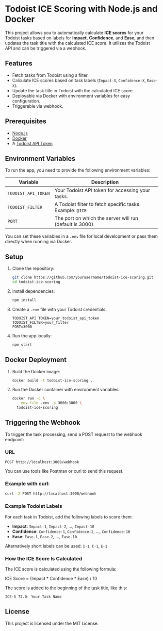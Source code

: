 # Todoist ICE Scoring with Node.js and Docker

This project allows you to automatically calculate **ICE scores** for your Todoist tasks based on labels for **Impact**, **Confidence**, and **Ease**, and then updates the task title with the calculated ICE score. It utilizes the Todoist API and can be triggered via a webhook.

## Features

- Fetch tasks from Todoist using a filter.
- Calculate ICE scores based on task labels (`Impact-X`, `Confidence-X`, `Ease-X`).
- Update the task title in Todoist with the calculated ICE score.
- Deployable via Docker with environment variables for easy configuration.
- Triggerable via webhook.

## Prerequisites

- [Node.js](https://nodejs.org/)
- [Docker](https://www.docker.com/)
- A [Todoist API Token](https://developer.todoist.com/)

## Environment Variables

To run the app, you need to provide the following environment variables:

| Variable            | Description                                                |
|---------------------|------------------------------------------------------------|
| `TODOIST_API_TOKEN`  | Your Todoist API token for accessing your tasks.           |
| `TODOIST_FILTER`     | A Todoist filter to fetch specific tasks. Example: `@ICE`  |
| `PORT`               | The port on which the server will run (default is 3000).   |

You can set these variables in a `.env` file for local development or pass them directly when running via Docker.

## Setup

1. Clone the repository:

    ```bash
    git clone https://github.com/yourusername/todoist-ice-scoring.git
    cd todoist-ice-scoring
    ```

2. Install dependencies:

    ```bash
    npm install
    ```

3. Create a `.env` file with your Todoist credentials:

    ```env
    TODOIST_API_TOKEN=your_todoist_api_token
    TODOIST_FILTER=your_filter
    PORT=3000
    ```

4. Run the app locally:

    ```bash
    npm start
    ```

## Docker Deployment

1. Build the Docker image:

    ```bash
    docker build -t todoist-ice-scoring .
    ```

2. Run the Docker container with environment variables:

    ```bash
    docker run -d \
      --env-file .env -p 3000:3000 \
      todoist-ice-scoring
    ```

## Triggering the Webhook

To trigger the task processing, send a POST request to the webhook endpoint:

### URL

   ```plaintext
   POST http://localhost:3000/webhook
   ```

You can use tools like Postman or curl to send this request.

### Example with curl:

   ```bash
   curl -X POST http://localhost:3000/webhook
   ```

### Example Todoist Labels

For each task in Todoist, add the following labels to score them:

- **Impact**: `Impact-1`, `Impact-2`, ..., `Impact-10`
- **Confidence**: `Confidence-1`, `Confidence-2`, ..., `Confidence-10`
- **Ease**: `Ease-1`, `Ease-2`, ..., `Ease-10`

Alternatively short labels can be used: `I-1`, `C-1`, `E-1`

### How the ICE Score Is Calculated

The ICE score is calculated using the following formula:

ICE Score = (Impact * Confidence * Ease) / 10

The score is added to the beginning of the task title, like this:

`ICE-S 72.0: Your Task Name`

## License

This project is licensed under the MIT License.
